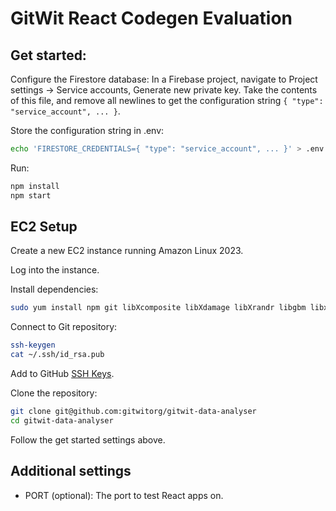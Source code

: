 # GitWit React Codegen Evaluation

## Get started:

Configure the Firestore database: In a Firebase project, navigate to Project settings -> Service accounts, Generate new private key. Take the contents of this file, and remove all newlines to get the configuration string `{ "type": "service_account", ... }`.

Store the configuration string in .env:

```bash
echo 'FIRESTORE_CREDENTIALS={ "type": "service_account", ... }' > .env
```

Run:

```bash
npm install
npm start
```

## EC2 Setup

Create a new EC2 instance running Amazon Linux 2023.

Log into the instance.

Install dependencies:

```bash
sudo yum install npm git libXcomposite libXdamage libXrandr libgbm libxkbcommon pango alsa-lib atk at-spi2-atk cups-libs libdrm chromium
```

Connect to Git repository:

```bash
ssh-keygen
cat ~/.ssh/id_rsa.pub
```

Add to GitHub [SSH Keys](https://github.com/settings/keys).

Clone the repository:

```bash
git clone git@github.com:gitwitorg/gitwit-data-analyser
cd gitwit-data-analyser
```

Follow the get started settings above.

## Additional settings

- PORT (optional): The port to test React apps on.